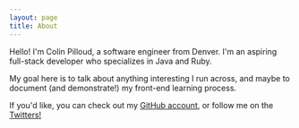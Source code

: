 ```yaml
---
layout: page
title: About
---
```


Hello! I'm Colin Pilloud, a software engineer from Denver. I'm an aspiring full-stack developer who specializes in Java and Ruby.

My goal here is to talk about anything interesting I run across, and maybe to document (and demonstrate!) my front-end learning process.

If you'd like, you can check out my [GitHub account](http://github.com/colinpilloud), or follow me on the [Twitters!](http://twitter.com/colinpilloud)